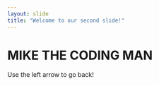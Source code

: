 ```yaml
---
layout: slide
title: "Welcome to our second slide!"
---
```

# MIKE THE CODING MAN
Use the left arrow to go back!
